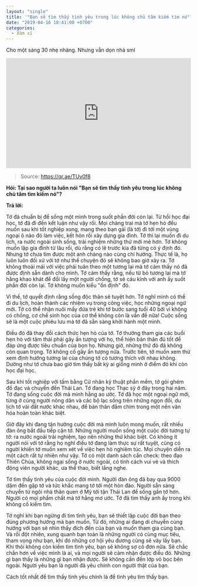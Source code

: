 ```yaml
---
layout: "single"
title: '"Bạn sẽ tìm thấy tình yêu trong lúc không chủ tâm kiếm tìm nó"?'
date: "2019-04-16 18:41:00 +0700"
categories:
  - Xàm xí
---
```


Cho một sáng 30 nhẹ nhàng. Nhưng vẫn dọn nhà sml

<iframe width="100%" height="300" scrolling="no" frameborder="no" allow="autoplay" src="https://w.soundcloud.com/player/?url=https%3A//api.soundcloud.com/tracks/290962760&color=%23ff5500&auto_play=true&hide_related=false&show_comments=true&show_user=true&show_reposts=false&show_teaser=true&visual=true"></iframe>

> Source: https://qr.ae/TUv0f8

**Hỏi: Tại sao người ta luôn nói "Bạn sẽ tìm thấy tình yêu trong lúc không chủ tâm tìm kiếm nó"?**

**Trả lời:**

Tớ đã chuẩn bị để sống một mình trong suốt phần đời còn lại. Từ hồi học đại học, tớ đã đi đến kết luận như vậy rồi. Mọi chàng trai mà tớ hẹn hò đều muốn sau khi tốt nghiệp xong, mang theo bạn gái (là tớ) đi tới một vùng ngoại ô nào đó làm việc, kết hôn rồi xây dựng gia đình. Tớ thì lại muốn đi du lịch, ra nước ngoài sinh sống, trải nghiệm những thứ mới mẻ hơn. Tớ không muốn lập gia đình từ lâu rồi, dù rằng có lẽ trước kia đã từng có ý định đó. Nhưng tớ chưa tìm được một anh chàng nào cùng chí hướng. Thực tế là, họ luôn luôn đối xử với tớ như thể chuyện đó sẽ không bao giờ xảy ra. Tớ không thoải mái với việc phải tuân theo một tương lai mà tớ cảm thấy nó đã được định sẵn dành cho mình. Tớ cảm thấy rằng, nếu từ bỏ tương lai mà tớ hằng khao khát để đổi lấy một người chồng, tớ sẽ cáu kỉnh với anh ấy suốt phần đời còn lại. Tớ không muốn kiểu "ổn định" đó.

Vì thế, tớ quyết định rằng sống độc thân sẽ tuyệt hơn. Tớ nghĩ mình có thể đi du lịch, hoàn thành các nhiệm vụ trong công việc, học những ngoại ngữ mới. Tớ có thể nhận nuôi mấy đứa trẻ khi tớ bước sang tuổi 40 bởi vì không có chồng, cơ chế sinh học của cơ thể không còn là vấn đề nữa! Cuộc sống sẽ là một cuộc phiêu lưu mà tớ đã sẵn sàng khởi hành một mình.

Điều đó đã thay đổi cách thức hẹn hò của tớ. Tớ thường tham gia các buổi hẹn hò với tâm thái phải gây ấn tượng với họ, thể hiện bản thân đủ tốt để đáp ứng được tiêu chuẩn của bọn họ. Nhưng giờ, những thứ đó đã không còn quan trọng. Tớ không cố gây ấn tượng nữa. Trước tiên, tớ muốn xem thử xem định hướng tương lai của chúng tớ có tương thích với nhau không. Dường như tớ chưa bao giờ tìm thấy bất kỳ ai giống mình ở điểm đó khi còn học đại học.

Sau khi tốt nghiệp với tấm bằng Cử nhân kỹ thuật phần mềm, tớ gói ghém đồ đạc và chuyển đến Thái Lan. Tớ đang học Thạc sỹ ở đây trong hai năm. Tớ đang sống cuộc đời mà mình hằng ao ước. Tớ đã học một ngoại ngữ mới, từng ở cùng người nông dân và các bộ lạc sống trên những ngọn đồi, du lịch tớ vài đất nước khác nhau, để bản thân đắm chìm trong một nền văn hóa hoàn toàn khác biệt.

Giờ đây khi đang tận hưởng cuộc đời mà mình luôn mong muốn, rất nhiều đàn ông bắt đầu tiếp cận tớ. Những người muốn sống một cuộc đời tương tự tớ: ra nước ngoài trải nghiệm, tạo nên những thứ khác biệt. Có không ít người nói với tớ rằng họ nghĩ điều tớ đang làm thực sự rất tuyệt, cũng có người khiến tớ muốn xem xét về việc hẹn hò nghiêm túc. Mọi chuyện diễn ra một cách rất tự nhiên như vậy. Tớ có một danh sách cần check: theo đạo Thiên Chúa, không ngại sống ở nước ngoài, có tính cách vui vẻ và thích động viên người khác, ưa thể thao, biết lắng nghe.

Tớ tìm thấy tình yêu của cuộc đời mình. Người đàn ông đã bay qua 9000 dặm đến gặp tớ và tức khắc mang tớ tới một hòn đảo. Người sẵn sàng chuyển từ ngôi nhà thân quen ở Mỹ tới tận Thái Lan để sống gần tớ hơn. Người có mọi phẩm chất mà tớ hằng mơ ước. Tớ đã tìm thấy anh ấy trong khi không cố kiếm tìm.

Tớ nghĩ khi bạn ngừng đi tìm tình yêu, bạn sẽ thiết lập cuộc đời bạn theo đúng phương hướng mà bạn muốn. Từ đó, những ai đang di chuyển cùng hướng với bạn sẽ nhìn thấy đích đến của bạn và muốn tham gia cùng bạn. Và rồi đột nhiên, xung quanh bạn toàn là những người có cùng mục tiêu, tham vọng như bạn, khi đó những cơ hội yêu đương cũng sẽ vây lấy bạn. Khi thôi không còn kiếm tìm tình yêu, bạn sẽ không sợ cô đơn nữa. Sẽ chắc chắn hơn về việc mình là ai, và mọi người sẽ cảm nhận được điều đó. Những gì bạn thấy là những gì bạn nhận được. Sẽ không cần đến lớp vỏ bọc bên ngoài. Người yêu bạn là người đã yêu chính con người thật của bạn.

Cách tốt nhất để tìm thấy tình yêu chính là để tình yêu tìm thấy bạn.
